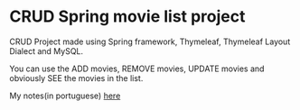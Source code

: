 # CRUD Spring movie list project
CRUD Project made using Spring framework, Thymeleaf, Thymeleaf Layout Dialect and MySQL.

You can use the ADD movies, REMOVE movies, UPDATE movies and obviously SEE the movies in the list.

My notes(in portuguese) [here](https://www.notion.so/fflow021/Spring-framework-1ed1dee8aade4e9f85ed01d81d5421d5?pvs=4)
